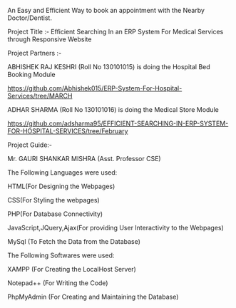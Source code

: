 An Easy and Efficient Way to book an appointment with the Nearby Doctor/Dentist.

Project Title :- Efficient Searching In an ERP System For Medical Services through Responsive Website

Project Partners :-

ABHISHEK RAJ KESHRI (Roll No 130101015) is doing the Hospital Bed Booking Module 


https://github.com/Abhishek015/ERP-System-For-Hospital-Services/tree/MARCH


ADHAR SHARMA (Roll No 130101016) is doing the Medical Store Module


https://github.com/adsharma95/EFFICIENT-SEARCHING-IN-ERP-SYSTEM-FOR-HOSPITAL-SERVICES/tree/February


Project Guide:- 

Mr. GAURI SHANKAR MISHRA 
(Asst. Professor CSE)

The Following Languages were used:

HTML(For Designing the Webpages)

CSS(For Styling the webpages)

PHP(For Database Connectivity)

JavaScript,JQuery,Ajax(For providing User Interactivity to the Webpages)

MySql (To Fetch the Data from the Database)

The Following Softwares were used:

XAMPP (For Creating the LocalHost Server)

Notepad++ (For Writing the Code)

PhpMyAdmin (For Creating and Maintaining the Database)
